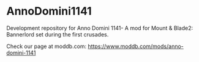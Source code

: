 # AnnoDomini1141
Development repository for Anno Domini 1141- A mod for Mount &amp; Blade2: Bannerlord set during the first crusades.

Check our page at moddb.com: https://www.moddb.com/mods/anno-domini-1141
